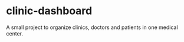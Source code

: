 # clinic-dashboard
A small project to organize clinics, doctors and patients in one medical center.
